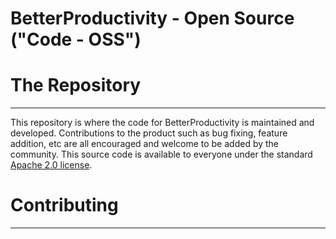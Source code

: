 # BetterProductivity - Open Source ("Code - OSS")

# The Repository

---

This repository is where the code for BetterProductivity is maintained and developed. Contributions to the product such
as bug fixing, feature addition, etc are all encouraged and welcome to be added by the community. This source code is
available to everyone under the standard [Apache 2.0 license](./LICENSE.txt).

# Contributing

---

